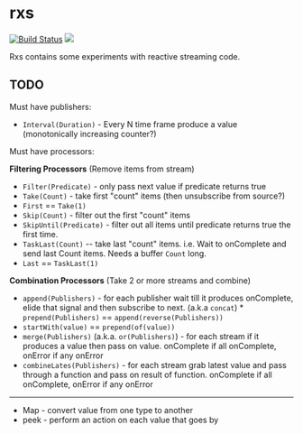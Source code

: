 # rxs

[![Build Status](https://secure.travis-ci.org/realityforge/rxs.png?branch=master)](http://travis-ci.org/realityforge/rxs)
[<img src="https://img.shields.io/maven-central/v/org.realityforge.rxs/rxs.svg?label=latest%20release"/>](http://search.maven.org/#search%7Cga%7C1%7Cg%3A%22org.realityforge.rxs%22%20a%3A%22rxs%22)

Rxs contains some experiments with reactive streaming code.


## TODO

Must have publishers:
* `Interval(Duration)` - Every N time frame produce a value (monotonically increasing counter?)

Must have processors:

**Filtering Processors** (Remove items from stream)

* `Filter(Predicate)` - only pass next value if predicate returns true
* `Take(Count)` - take first "count" items (then unsubscribe from source?)
* `First` == `Take(1)`
* `Skip(Count)` - filter out the first "count" items
* `SkipUntil(Predicate)` - filter out all items until predicate returns true the first time.
* `TaskLast(Count)` -- take last "count" items. i.e. Wait to onComplete and send last Count items. Needs a buffer `Count` long.
* `Last` == `TaskLast(1)`

**Combination Processors** (Take 2 or more streams and combine)

* `append(Publishers)` - for each publisher wait till it produces onComplete, elide that signal and then
                       subscribe to next. (a.k.a `concat`)
*` prepend(Publishers)` == `append(reverse(Publishers))`
* `startWith(value)` == `prepend(of(value))`
* `merge(Publishers)` (a.k.a. `or(Publishers)`) - for each stream if it produces a value then pass on value. onComplete if all onComplete, onError if any onError
* `combineLates(Publishers)` - for each stream grab latest value and pass through a function and pass on result of function. onComplete if all onComplete, onError if any onError

-----

* Map - convert value from one type to another
* peek - perform an action on each value that goes by
